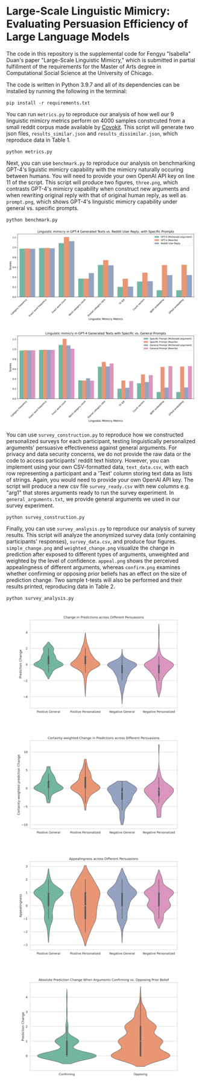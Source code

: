 # Large-Scale Linguistic Mimicry: Evaluating Persuasion Efficiency of Large Language Models

The code in this repository is the supplemental code for Fengyu "Isabella" Duan's paper "Large-Scale Linguistic Mimicry," which is submitted in partial fulfillment of the requirements for the Master of Arts degree in Computational Social Science at the University of Chicago.

The code is written in Python 3.9.7 and all of its dependencies can be installed by running the following in the terminal:

```
pip install -r requirements.txt
```

You can run `metrics.py` to reproduce our analysis of how well our 9 linguistic mimicry metrics perform on 4000 samples constrcuted from a small reddit corpus made available by [Covokit](https://convokit.cornell.edu/documentation/reddit-small.html#usage). This script will generate two json files,  `results_similar.json` and  `results_dissimilar.json`, which reproduce data in Table 1. 

```
python metrics.py
```
Next, you can use `benchmark.py` to reproduce our analysis on benchmarking GPT-4's liguistic mimicry capability with the mimicry naturally occuring between humans. You will need to provide your own OpenAI API key on line 11 of the script. This script will produce two figures, `three.png`, which contrasts GPT-4's mimicry capability when construct new arguments and when rewriting original reply with that of original human reply, as well as `prompt.png`, which shows GPT-4's linguistic mimicry capability under general vs. specific prompts.

```
python benchmark.py
```

![Linguistic mimicry in GPT-4 Generated Texts vs. Reddit User Reply, with Specific Prompts](https://github.com/isaduan/llm-persuasion/blob/main/three.png)

![Linguistic mimicry in GPT-4 Generated Texts with Specific vs. General Prompts](https://github.com/isaduan/llm-persuasion/blob/main/prompt.png)

You can use `survey_construction.py` to reproduce how we constructed personalized surveys for each participant, testing linguistically personalized arguments' persuasive effectiveness against general arguments. For privacy and data security concerns, we do not provide the raw data or the code to access participants' reddit text history. However, you can implement using your own CSV-formatted data, `text_data.csv`, with each row representing a participant and a 'Text' column storing text data as lists of strings. Again, you would need to provide your own OpenAI API key. The script will produce a new csv file `survey_ready.csv` with new columns e.g. "arg1" that stores arguments ready to run the survey experiment. In `general_arguments.txt`, we provide general arguments we used in our survey experiment.

```
python survey_construction.py
```

Finally, you can use `survey_analysis.py` to reproduce our analysis of survey results. This script will analyze the anonymized survey data (only containing participants' responses), `survey_data.csv`, and produce four figures. `simple_change.png` and `weighted_change.png` visualize the change in prediction after exposed to different types of arguments, unweighted and weighted by the level of confidence. `appeal.png` shows the perceived appealingness of different arguments, whereas `confirm.png` examines whether confirming or opposing prior beliefs has an effect on the size of prediction change. Two sample t-tests will also be performed and their results printed, reproducing data in Table 2. 

```
python survey_analysis.py
```
![Change in Predictions across Different Persuasions](https://github.com/isaduan/llm-persuasion/blob/main/simple_change.png)

![Certainty-weighted Change in Predictions across Different Persuasions](https://github.com/isaduan/llm-persuasion/blob/main/weighted_change.png)

![Appealingness across Different Persuasions](https://github.com/isaduan/llm-persuasion/blob/main/appeal.png)

![Absolute Prediction Change When Arguments Confirming vs. Opposing Prior Belief](https://github.com/isaduan/llm-persuasion/blob/main/confirm.png)
